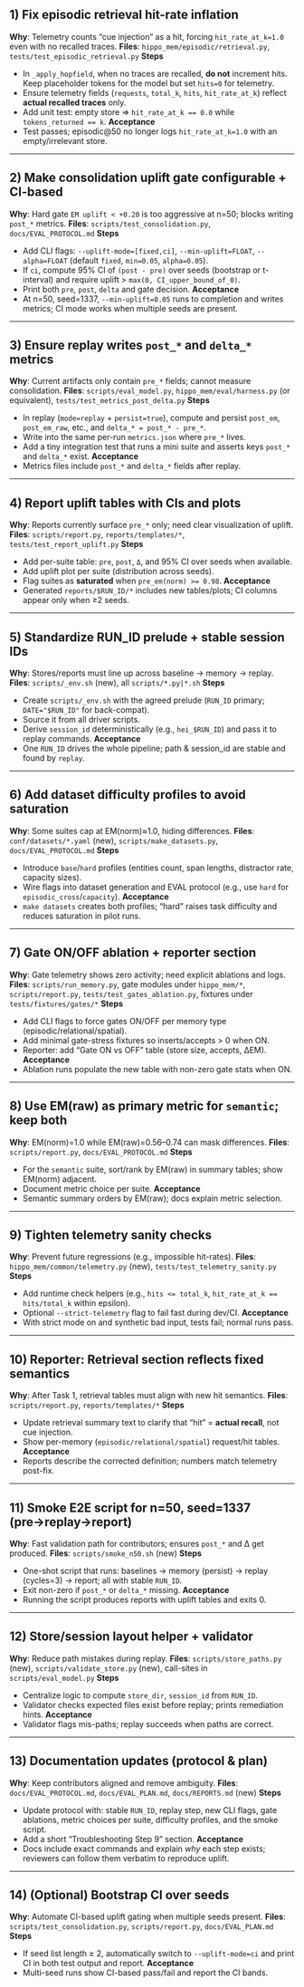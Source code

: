 ## 1) Fix episodic retrieval hit-rate inflation

**Why**: Telemetry counts “cue injection” as a hit, forcing `hit_rate_at_k=1.0` even with no recalled traces.&#x20;
**Files**: `hippo_mem/episodic/retrieval.py`, `tests/test_episodic_retrieval.py`
**Steps**

* In `_apply_hopfield`, when no traces are recalled, **do not** increment hits. Keep placeholder tokens for the model but set `hits=0` for telemetry.
* Ensure telemetry fields (`requests`, `total_k`, `hits`, `hit_rate_at_k`) reflect **actual recalled traces** only.
* Add unit test: empty store ⇒ `hit_rate_at_k == 0.0` while `tokens_returned == k`.
  **Acceptance**
* Test passes; episodic\@50 no longer logs `hit_rate_at_k=1.0` with an empty/irrelevant store.&#x20;

---

## 2) Make consolidation uplift gate configurable + CI-based

**Why**: Hard gate `EM uplift < +0.20` is too aggressive at n=50; blocks writing `post_*` metrics.&#x20;
**Files**: `scripts/test_consolidation.py`, `docs/EVAL_PROTOCOL.md`
**Steps**

* Add CLI flags: `--uplift-mode=[fixed,ci]`, `--min-uplift=FLOAT`, `--alpha=FLOAT` (default `fixed`, `min=0.05`, `alpha=0.05`).
* If `ci`, compute 95% CI of `(post - pre)` over seeds (bootstrap or t-interval) and require uplift > `max(0, CI_upper_bound_of_0)`.
* Print both `pre`, `post`, `delta` and gate decision.
  **Acceptance**
* At n=50, seed=1337, `--min-uplift=0.05` runs to completion and writes metrics; CI mode works when multiple seeds are present.&#x20;

---

## 3) Ensure replay writes `post_*` and `delta_*` metrics

**Why**: Current artifacts only contain `pre_*` fields; cannot measure consolidation.&#x20;
**Files**: `scripts/eval_model.py`, `hippo_mem/eval/harness.py` (or equivalent), `tests/test_metrics_post_delta.py`
**Steps**

* In replay (`mode=replay` + `persist=true`), compute and persist `post_em`, `post_em_raw`, etc., and `delta_* = post_* - pre_*`.
* Write into the same per-run `metrics.json` where `pre_*` lives.
* Add a tiny integration test that runs a mini suite and asserts keys `post_*` and `delta_*` exist.
  **Acceptance**
* Metrics files include `post_*` and `delta_*` fields after replay.&#x20;

---

## 4) Report uplift tables with CIs and plots

**Why**: Reports currently surface `pre_*` only; need clear visualization of uplift.&#x20;
**Files**: `scripts/report.py`, `reports/templates/*`, `tests/test_report_uplift.py`
**Steps**

* Add per-suite table: `pre`, `post`, `Δ`, and 95% CI over seeds when available.
* Add uplift plot per suite (distribution across seeds).
* Flag suites as **saturated** when `pre_em(norm) >= 0.98`.
  **Acceptance**
* Generated `reports/$RUN_ID/*` includes new tables/plots; CI columns appear only when ≥2 seeds.&#x20;

---

## 5) Standardize RUN\_ID prelude + stable session IDs

**Why**: Stores/reports must line up across baseline → memory → replay.&#x20;
**Files**: `scripts/_env.sh` (new), all `scripts/*.py|*.sh`
**Steps**

* Create `scripts/_env.sh` with the agreed prelude (`RUN_ID` primary; `DATE="$RUN_ID"` for back-compat).
* Source it from all driver scripts.
* Derive `session_id` deterministically (e.g., `hei_$RUN_ID`) and pass it to replay commands.
  **Acceptance**
* One `RUN_ID` drives the whole pipeline; path & session\_id are stable and found by `replay`.&#x20;

---

## 6) Add dataset difficulty profiles to avoid saturation

**Why**: Some suites cap at EM(norm)≈1.0, hiding differences.&#x20;
**Files**: `conf/datasets/*.yaml` (new), `scripts/make_datasets.py`, `docs/EVAL_PROTOCOL.md`
**Steps**

* Introduce `base`/`hard` profiles (entities count, span lengths, distractor rate, capacity sizes).
* Wire flags into dataset generation and EVAL protocol (e.g., use `hard` for `episodic_cross`/`capacity`).
  **Acceptance**
* `make datasets` creates both profiles; “hard” raises task difficulty and reduces saturation in pilot runs.&#x20;

---

## 7) Gate ON/OFF ablation + reporter section

**Why**: Gate telemetry shows zero activity; need explicit ablations and logs.&#x20;
**Files**: `scripts/run_memory.py`, gate modules under `hippo_mem/*`, `scripts/report.py`, `tests/test_gates_ablation.py`, fixtures under `tests/fixtures/gates/*`
**Steps**

* Add CLI flags to force gates ON/OFF per memory type (episodic/relational/spatial).
* Add minimal gate-stress fixtures so inserts/accepts > 0 when ON.
* Reporter: add “Gate ON vs OFF” table (store size, accepts, ΔEM).
  **Acceptance**
* Ablation runs populate the new table with non-zero gate stats when ON.&#x20;

---

## 8) Use EM(raw) as primary metric for `semantic`; keep both

**Why**: EM(norm)=1.0 while EM(raw)=0.56–0.74 can mask differences.&#x20;
**Files**: `scripts/report.py`, `docs/EVAL_PROTOCOL.md`
**Steps**

* For the `semantic` suite, sort/rank by EM(raw) in summary tables; show EM(norm) adjacent.
* Document metric choice per suite.
  **Acceptance**
* Semantic summary orders by EM(raw); docs explain metric selection.&#x20;

---

## 9) Tighten telemetry sanity checks

**Why**: Prevent future regressions (e.g., impossible hit-rates).&#x20;
**Files**: `hippo_mem/common/telemetry.py` (new), `tests/test_telemetry_sanity.py`
**Steps**

* Add runtime check helpers (e.g., `hits <= total_k`, `hit_rate_at_k == hits/total_k` within epsilon).
* Optional `--strict-telemetry` flag to fail fast during dev/CI.
  **Acceptance**
* With strict mode on and synthetic bad input, tests fail; normal runs pass.&#x20;

---

## 10) Reporter: Retrieval section reflects fixed semantics

**Why**: After Task 1, retrieval tables must align with new hit semantics.&#x20;
**Files**: `scripts/report.py`, `reports/templates/*`
**Steps**

* Update retrieval summary text to clarify that “hit” = **actual recall**, not cue injection.
* Show per-memory (`episodic/relational/spatial`) request/hit tables.
  **Acceptance**
* Reports describe the corrected definition; numbers match telemetry post-fix.&#x20;

---

## 11) Smoke E2E script for n=50, seed=1337 (pre→replay→report)

**Why**: Fast validation path for contributors; ensures `post_*` and Δ get produced.&#x20;
**Files**: `scripts/smoke_n50.sh` (new)
**Steps**

* One-shot script that runs: baselines → memory (persist) → replay (cycles=3) → report; all with stable `RUN_ID`.
* Exit non-zero if `post_*` or `delta_*` missing.
  **Acceptance**
* Running the script produces reports with uplift tables and exits 0.&#x20;

---

## 12) Store/session layout helper + validator

**Why**: Reduce path mistakes during replay.
**Files**: `scripts/store_paths.py` (new), `scripts/validate_store.py` (new), call-sites in `scripts/eval_model.py`
**Steps**

* Centralize logic to compute `store_dir`, `session_id` from `RUN_ID`.
* Validator checks expected files exist before replay; prints remediation hints.
  **Acceptance**
* Validator flags mis-paths; replay succeeds when paths are correct.

---

## 13) Documentation updates (protocol & plan)

**Why**: Keep contributors aligned and remove ambiguity.&#x20;
**Files**: `docs/EVAL_PROTOCOL.md`, `docs/EVAL_PLAN.md`, `docs/REPORTS.md` (new)
**Steps**

* Update protocol with: stable `RUN_ID`, replay step, new CLI flags, gate ablations, metric choices per suite, difficulty profiles, and the smoke script.
* Add a short “Troubleshooting Step 9” section.
  **Acceptance**
* Docs include exact commands and explain *why* each step exists; reviewers can follow them verbatim to reproduce uplift.&#x20;

---

## 14) (Optional) Bootstrap CI over seeds

**Why**: Automate CI-based uplift gating when multiple seeds present.&#x20;
**Files**: `scripts/test_consolidation.py`, `scripts/report.py`, `docs/EVAL_PLAN.md`
**Steps**

* If seed list length ≥ 2, automatically switch to `--uplift-mode=ci` and print CI in both test output and report.
  **Acceptance**
* Multi-seed runs show CI-based pass/fail and report the CI bands.&#x20;
